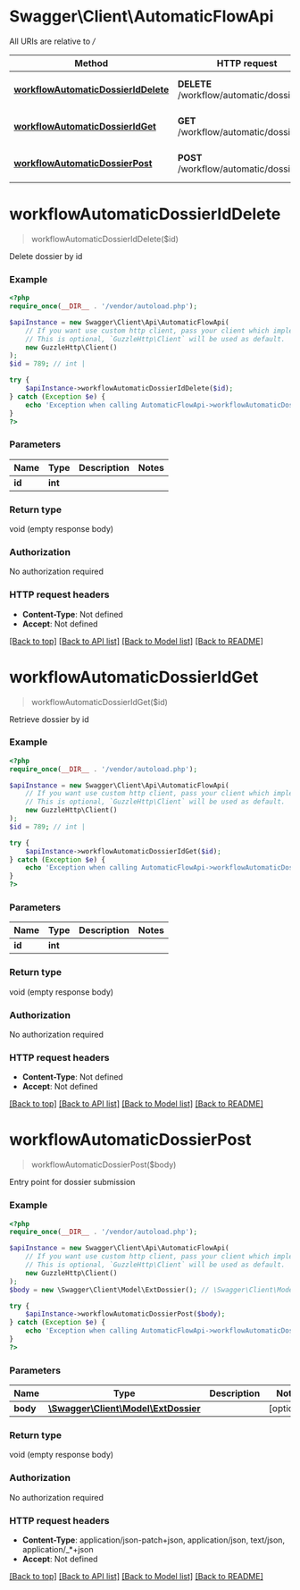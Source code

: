 # Swagger\Client\AutomaticFlowApi

All URIs are relative to */*

Method | HTTP request | Description
------------- | ------------- | -------------
[**workflowAutomaticDossierIdDelete**](AutomaticFlowApi.md#workflowautomaticdossieriddelete) | **DELETE** /workflow/automatic/dossier/{id} | Delete dossier by id
[**workflowAutomaticDossierIdGet**](AutomaticFlowApi.md#workflowautomaticdossieridget) | **GET** /workflow/automatic/dossier/{id} | Retrieve dossier by id
[**workflowAutomaticDossierPost**](AutomaticFlowApi.md#workflowautomaticdossierpost) | **POST** /workflow/automatic/dossier | Entry point for dossier submission

# **workflowAutomaticDossierIdDelete**
> workflowAutomaticDossierIdDelete($id)

Delete dossier by id

### Example
```php
<?php
require_once(__DIR__ . '/vendor/autoload.php');

$apiInstance = new Swagger\Client\Api\AutomaticFlowApi(
    // If you want use custom http client, pass your client which implements `GuzzleHttp\ClientInterface`.
    // This is optional, `GuzzleHttp\Client` will be used as default.
    new GuzzleHttp\Client()
);
$id = 789; // int | 

try {
    $apiInstance->workflowAutomaticDossierIdDelete($id);
} catch (Exception $e) {
    echo 'Exception when calling AutomaticFlowApi->workflowAutomaticDossierIdDelete: ', $e->getMessage(), PHP_EOL;
}
?>
```

### Parameters

Name | Type | Description  | Notes
------------- | ------------- | ------------- | -------------
 **id** | **int**|  |

### Return type

void (empty response body)

### Authorization

No authorization required

### HTTP request headers

 - **Content-Type**: Not defined
 - **Accept**: Not defined

[[Back to top]](#) [[Back to API list]](../../README.md#documentation-for-api-endpoints) [[Back to Model list]](../../README.md#documentation-for-models) [[Back to README]](../../README.md)

# **workflowAutomaticDossierIdGet**
> workflowAutomaticDossierIdGet($id)

Retrieve dossier by id

### Example
```php
<?php
require_once(__DIR__ . '/vendor/autoload.php');

$apiInstance = new Swagger\Client\Api\AutomaticFlowApi(
    // If you want use custom http client, pass your client which implements `GuzzleHttp\ClientInterface`.
    // This is optional, `GuzzleHttp\Client` will be used as default.
    new GuzzleHttp\Client()
);
$id = 789; // int | 

try {
    $apiInstance->workflowAutomaticDossierIdGet($id);
} catch (Exception $e) {
    echo 'Exception when calling AutomaticFlowApi->workflowAutomaticDossierIdGet: ', $e->getMessage(), PHP_EOL;
}
?>
```

### Parameters

Name | Type | Description  | Notes
------------- | ------------- | ------------- | -------------
 **id** | **int**|  |

### Return type

void (empty response body)

### Authorization

No authorization required

### HTTP request headers

 - **Content-Type**: Not defined
 - **Accept**: Not defined

[[Back to top]](#) [[Back to API list]](../../README.md#documentation-for-api-endpoints) [[Back to Model list]](../../README.md#documentation-for-models) [[Back to README]](../../README.md)

# **workflowAutomaticDossierPost**
> workflowAutomaticDossierPost($body)

Entry point for dossier submission

### Example
```php
<?php
require_once(__DIR__ . '/vendor/autoload.php');

$apiInstance = new Swagger\Client\Api\AutomaticFlowApi(
    // If you want use custom http client, pass your client which implements `GuzzleHttp\ClientInterface`.
    // This is optional, `GuzzleHttp\Client` will be used as default.
    new GuzzleHttp\Client()
);
$body = new \Swagger\Client\Model\ExtDossier(); // \Swagger\Client\Model\ExtDossier | 

try {
    $apiInstance->workflowAutomaticDossierPost($body);
} catch (Exception $e) {
    echo 'Exception when calling AutomaticFlowApi->workflowAutomaticDossierPost: ', $e->getMessage(), PHP_EOL;
}
?>
```

### Parameters

Name | Type | Description  | Notes
------------- | ------------- | ------------- | -------------
 **body** | [**\Swagger\Client\Model\ExtDossier**](../Model/ExtDossier.md)|  | [optional]

### Return type

void (empty response body)

### Authorization

No authorization required

### HTTP request headers

 - **Content-Type**: application/json-patch+json, application/json, text/json, application/_*+json
 - **Accept**: Not defined

[[Back to top]](#) [[Back to API list]](../../README.md#documentation-for-api-endpoints) [[Back to Model list]](../../README.md#documentation-for-models) [[Back to README]](../../README.md)

